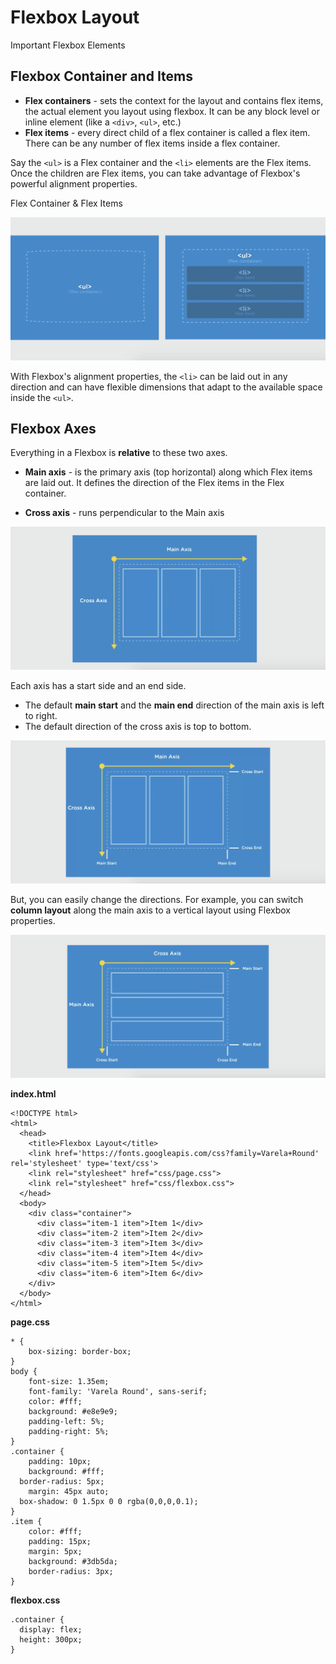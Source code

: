 # Flexbox Layout

Important Flexbox Elements

## Flexbox Container and Items

* **Flex containers** - sets the context for the layout and contains flex items, the actual element you layout using flexbox. It can be any block level or inline element (like a ```<div>```, ```<ul>```, etc.)
* **Flex items** - every direct child of a flex container is called a flex item. There can be any number of flex items inside a flex container.

Say the ```<ul>``` is a Flex container and the ```<li>``` elements are the Flex items. Once the children are Flex items, you can take advantage of Flexbox's powerful alignment properties.

Flex Container & Flex Items

<kbd>![alt text](img/flexcontainer.png "screenshot")</kbd>

With Flexbox's alignment properties, the ```<li>``` can be laid out in any direction and can have flexible dimensions that adapt to the available space inside the ```<ul>```.

## Flexbox Axes

Everything in a Flexbox is **relative** to these two axes.

* **Main axis** - is the primary axis (top horizontal) along which Flex items are laid out. It defines the direction of the Flex items in the Flex container.

* **Cross axis** - runs perpendicular to the Main axis

<kbd>![alt text](img/flexaxes.png "screenshot")</kbd>

Each axis has a start side and an end side.

* The default **main start** and the **main end** direction of the main axis is left to right.
* The default direction of the cross axis is top to bottom.

<kbd>![alt text](img/main.png "screenshot")</kbd>

But, you can easily change the directions. For example, you can switch **column layout** along the main axis to a vertical layout using Flexbox properties.

<kbd>![alt text](img/cross.png "screenshot")</kbd>

**index.html**
```
<!DOCTYPE html>
<html>
  <head>
    <title>Flexbox Layout</title>
    <link href='https://fonts.googleapis.com/css?family=Varela+Round' rel='stylesheet' type='text/css'>
    <link rel="stylesheet" href="css/page.css">
    <link rel="stylesheet" href="css/flexbox.css">
  </head>
  <body>
    <div class="container">
      <div class="item-1 item">Item 1</div>
      <div class="item-2 item">Item 2</div>
      <div class="item-3 item">Item 3</div>
      <div class="item-4 item">Item 4</div>
      <div class="item-5 item">Item 5</div>
      <div class="item-6 item">Item 6</div>
    </div>
  </body>
</html>
```

**page.css**
```
* {
	box-sizing: border-box;
}
body {
	font-size: 1.35em;
	font-family: 'Varela Round', sans-serif;
	color: #fff;
	background: #e8e9e9;
	padding-left: 5%;
	padding-right: 5%;
}
.container {
	padding: 10px;
	background: #fff;
  border-radius: 5px;
	margin: 45px auto;
  box-shadow: 0 1.5px 0 0 rgba(0,0,0,0.1);
}
.item {
	color: #fff;
	padding: 15px;
	margin: 5px;	
	background: #3db5da;
	border-radius: 3px;
}
```

**flexbox.css**
```
.container {
  display: flex;
  height: 300px;
}
```